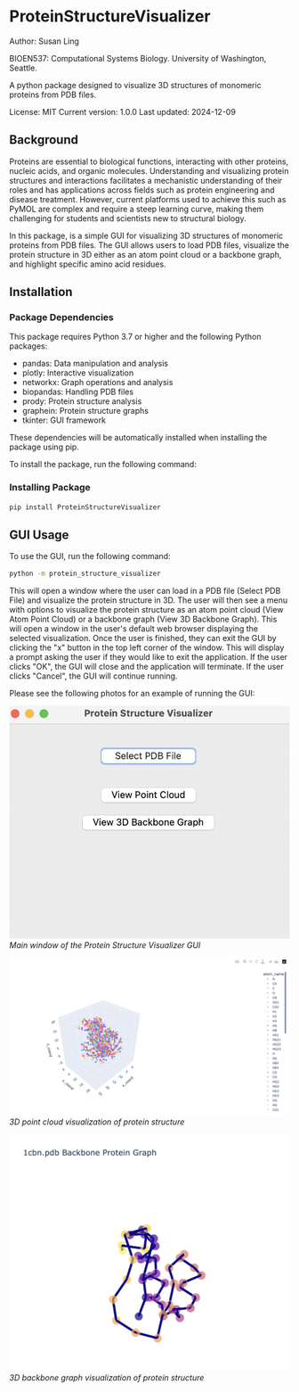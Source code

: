 # ProteinStructureVisualizer

Author: Susan Ling

BIOEN537: Computational Systems Biology. University of Washington, Seattle. 

A python package designed to visualize 3D structures of monomeric proteins from PDB files. 

License: MIT
Current version: 1.0.0
Last updated: 2024-12-09

## Background 

Proteins are essential to biological functions, interacting with other proteins, nucleic acids, and organic molecules. Understanding and visualizing protein structures and interactions facilitates a mechanistic understanding of their roles and has applications across fields such as protein engineering and disease treatment. However, current platforms used to achieve this such as PyMOL are complex and require a steep learning curve, making them challenging for students and scientists new to structural biology.

In this package, is a simple GUI for visualizing 3D structures of monomeric proteins from PDB files. The GUI allows users to load PDB files, visualize the protein structure in 3D either as an atom point cloud or a backbone graph, and highlight specific amino acid residues. 

## Installation

### Package Dependencies

This package requires Python 3.7 or higher and the following Python packages:

- pandas: Data manipulation and analysis
- plotly: Interactive visualization
- networkx: Graph operations and analysis  
- biopandas: Handling PDB files
- prody: Protein structure analysis
- graphein: Protein structure graphs
- tkinter: GUI framework

These dependencies will be automatically installed when installing the package using pip.

To install the package, run the following command:

### Installing Package
```bash
pip install ProteinStructureVisualizer
```

## GUI Usage

To use the GUI, run the following command:

```bash
python -m protein_structure_visualizer
```

This will open a window where the user can load in a PDB file (Select PDB File) and visualize the protein structure in 3D. The user will then see a menu with options to visualize the protein structure as an atom point cloud (View Atom Point Cloud) or a backbone graph (View 3D Backbone Graph). This will open a window in the user's default web browser displaying the selected visualization. Once the user is finished, they can exit the GUI by clicking the "x" button in the top left corner of the window. This will display a prompt asking the user if they would like to exit the application. If the user clicks "OK", the GUI will close and the application will terminate. If the user clicks "Cancel", the GUI will continue running. 

Please see the following photos for an example of running the GUI:

![GUI Main Window](docs/gui_main.png)
*Main window of the Protein Structure Visualizer GUI*

![Point Cloud Visualization](docs/point_cloud.png)
*3D point cloud visualization of protein structure*

![Backbone Graph](docs/backbone_graph.png)
*3D backbone graph visualization of protein structure*

